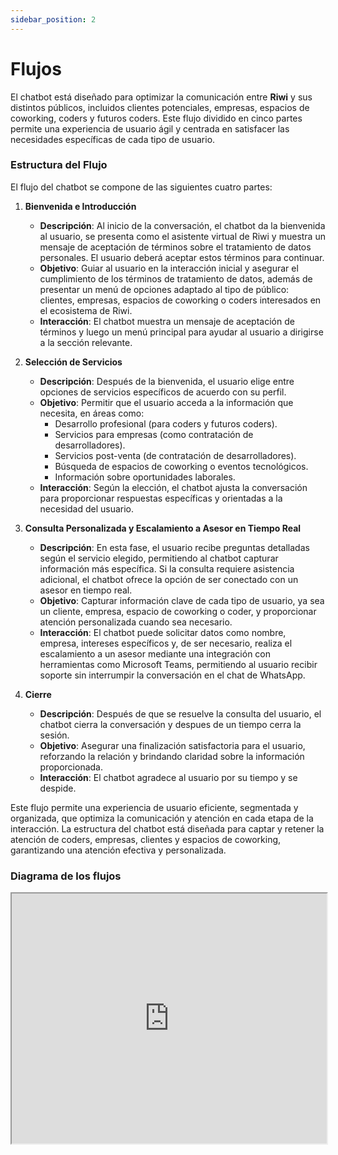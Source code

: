```yaml
---
sidebar_position: 2
---
```


# Flujos

El chatbot está diseñado para optimizar la comunicación entre **Riwi** y sus distintos públicos, incluidos clientes potenciales, empresas, espacios de coworking, coders y futuros coders. Este flujo dividido en cinco partes permite una experiencia de usuario ágil y centrada en satisfacer las necesidades específicas de cada tipo de usuario.

### Estructura del Flujo

El flujo del chatbot se compone de las siguientes cuatro partes:

1. **Bienvenida e Introducción**
   - **Descripción**: Al inicio de la conversación, el chatbot da la bienvenida al usuario, se presenta como el asistente virtual de Riwi y muestra un mensaje de aceptación de términos sobre el tratamiento de datos personales. El usuario deberá aceptar estos términos para continuar.
   - **Objetivo**: Guiar al usuario en la interacción inicial y asegurar el cumplimiento de los términos de tratamiento de datos, además de presentar un menú de opciones adaptado al tipo de público: clientes, empresas, espacios de coworking o coders interesados en el ecosistema de Riwi.
   - **Interacción**: El chatbot muestra un mensaje de aceptación de términos y luego un menú principal para ayudar al usuario a dirigirse a la sección relevante.

2. **Selección de Servicios**
   - **Descripción**: Después de la bienvenida, el usuario elige entre opciones de servicios específicos de acuerdo con su perfil.
   - **Objetivo**: Permitir que el usuario acceda a la información que necesita, en áreas como:
     - Desarrollo profesional (para coders y futuros coders).
     - Servicios para empresas (como contratación de desarrolladores).
     - Servicios post-venta (de contratación de desarrolladores).
     - Búsqueda de espacios de coworking o eventos tecnológicos.
     - Información sobre oportunidades laborales.
   - **Interacción**: Según la elección, el chatbot ajusta la conversación para proporcionar respuestas específicas y orientadas a la necesidad del usuario.

3. **Consulta Personalizada y Escalamiento a Asesor en Tiempo Real**
   - **Descripción**: En esta fase, el usuario recibe preguntas detalladas según el servicio elegido, permitiendo al chatbot capturar información más específica. Si la consulta requiere asistencia adicional, el chatbot ofrece la opción de ser conectado con un asesor en tiempo real.
   - **Objetivo**: Capturar información clave de cada tipo de usuario, ya sea un cliente, empresa, espacio de coworking o coder, y proporcionar atención personalizada cuando sea necesario.
   - **Interacción**: El chatbot puede solicitar datos como nombre, empresa, intereses específicos y, de ser necesario, realiza el escalamiento a un asesor mediante una integración con herramientas como Microsoft Teams, permitiendo al usuario recibir soporte sin interrumpir la conversación en el chat de WhatsApp.

5. **Cierre**
   - **Descripción**: Después de que se resuelve la consulta del usuario, el chatbot cierra la conversación y despues de un tiempo cerra la sesión.
   - **Objetivo**: Asegurar una finalización satisfactoria para el usuario, reforzando la relación y brindando claridad sobre la información proporcionada.
   - **Interacción**: El chatbot agradece al usuario por su tiempo y se despide.


Este flujo permite una experiencia de usuario eficiente, segmentada y organizada, que optimiza la comunicación y atención en cada etapa de la interacción. La estructura del chatbot está diseñada para captar y retener la atención de coders, empresas, clientes y espacios de coworking, garantizando una atención efectiva y personalizada.

### Diagrama de los flujos 


<iframe 
    src="https://viewer.diagrams.net/?tags=%7B%7D&lightbox=1&highlight=0000ff&edit=_blank&layers=1&nav=1&title=diagrama_flujo_nuevos.drawio#R%3Cmxfile%3E%3Cdiagram%20name%3D%22P%C3%A1gina-1%22%20id%3D%229Vr_rBuQXgzzDi5hsr74%22%3E7V1Zl6O2tv4tefBafR7ai3l4rDHpm5OcTrpv3%2BS8YSxX0cHgAK7uyq%2B%2FSEKYQYAwg%2BQyyVpJFWUwSJtvz99eqXf77z9GzuH5l3AL%2FJUibb%2Bv1PuVoqiSZKf%2Fg0de8RHdNvCBp8jb4kPS6cAn7x%2BAD8rk6NHbgjg7hg8lYegn3qF80A2DALhJ6ZgTReG38sd2ob8tHTg4T6B0G%2FDAJ9fxQe1j%2F%2Bdtk2d81FLM0%2FGfgPf0TL5ZNrIH3jjuX09ReAyy7wvCAOC%2F7B1ymewr42dnG34rHFIfVupdFIYJ%2Fmn%2F%2FQ74cFnLK%2FbY8Nf8liMQJCwn%2FAheP%2Fx7B5z44f2H8PDli%2FTv%2F3x8r2T3lrySpQDbdGWyX8MoeQ6fwsDxH05Hb9HjAnhVKf3t9Jl%2Fh%2BEhPSinB7%2BCJHnNttk5JmF66DnZ%2B9lfQbC9gZuW%2FrpxYnDvxM%2F46KPn%2B9ll4yQK%2F8o3I12s2%2FrzZksQh8fIBS0PSSTKiZ5A0vI5FX8OrkDhC7LV%2FBGEe5BEr%2BkHIuA7ifdSlh0nE8Gn%2FHP5qR9DL71lRcpeF03PJCJ7WWRbKl8C32h21mlH0x8Kt3E6hPa5x55nN%2Fzi%2BMfsEVaK4acLc3soiYLx9xHK5q3vBeD9cyb%2BN%2BlH0tvV0YaQT6Q%2FPcH%2Fy2uJXCq9swM5TI5tvRe2L9Abv4FcaheiFa1fC%2F7hfYwkD15JOXynXuen0HdWyh2SHrilv4S%2B%2F3qbfgQdS45oN7w4SWUNwLXyouTo%2BOv0dGefCvltsIkPhdtJnxbfUfku08PomYVdhurzfHQiB8HsHgT%2FOBFejS3YpNicLogLDgk8KPkh%2FD1Z3amrGzvaewH6%2FRUD9NZzvRQF43SxpI9HsEXnpsdDF0T4RBD0XMfGxzzB73s39MMIP60XeInn%2BOgCEuNKgBhtdLoHf8EbXz0oq5u7lWWetcM1yS%2B%2FDRXELePpt2cvAZ8ODkK0b6m6LWNnD1x8AVECvrciGVHgdhmRtOzXbyddKBM19lzQg4bUjH0l1OoLUQYXtfTdS%2F6Ap6%2F17Lc%2FC3%2B5%2F55dGf3y2l9NTa1WdM1e63JpH1WFTbPUVVT9WrlQkGthtTuZlrKvwTJRGS0TYidPLUNVIFBmNk3UmmkiQzSW1nJv5alMrjw%2FeXBHYqwG5RhpSqQmjyDahljpwU%2F4SOtBTfrs%2FAMP%2B56baUHpBuvUmQ2L6dem%2BjxorYIwtx2wLZEtix%2Bi5UiNrS2I0GreZ8bZAUQhOfEQbskfM4si8YIjWjtpdZeqa%2Fnm7yP%2BAN4XB3%2Fchh8%2BOgHakj3codSFBHGqZeMfeC9zfHCCPsssdRs81a96l4nYvwoPhb9WFJEaz4h79ztw03es%2FLAsGyu8RSbrvE0yiwLN0lrtLShqm6BQMZAVi7QmqYgh%2BPjwzd%2Bi1y0qSMmMqNv65KM8ae15ECw%2BxCmMOnuEu0gCoXBG6RXDH3ouwCaa8kXapTbWHQaA9Fx1twOG6%2BYvWOEvW9PeSD1NMfZXT6vaQAbvV09WKBEbHsZx%2BjAFBwn%2B%2BidxiuAvJxcJ%2Ffaa%2FzZzuE%2BqW9XPf94mDz%2FH8sNnN9r89vWP7cP%2F5IGw8YzqYbssURFW6Y0z8ilAV1WcejNw9AKgpuvUoNbJjQ%2BJAiIInj5BK%2B32JsWoHzJL7vYxj0NlNl5uTB8DeNxJTUXXQ%2BepATYTYyjK3j%2FOlliOZWvxEMJr7JwX9P%2BtEyFDEMX5gnC%2FiQD6hv3BB1DqHztwkNVsk2VWoG63zabF3WkMGKmCoiZ3FNWEQNGaNtNv7u5uNOo%2BsCDnAJxkzYvIoydGhm1k3RTlt5HF7aptrXGr3z0%2BjrmRX77%2F%2BtOX6Ldf%2F%2Ftf%2B6Mq%2Ffafp5%2F3%2F8uc35JNofZRqSs8Qffxwbi70UV6IW2xNlIM%2B5RhIx8fDF0b9YUctpHj5waGbaRIKrL9jby5UR7vBNpIsVSkYlzKRqqS8qDZAm2kLtRGkiTchbr%2BDAIgoX%2B4CADVmDJGN5IaUm2SZawlxdJNWUP%2FXRXdJd0y13r5klNXBdUlDYYf9DPCDzMkl7BbXAwk3D4%2BQJ88SwHBpM%2FhCFDOx3k9pg5%2FApBfLxUiEek6bZpd7U%2FABy4sZYERB1gtJIWHPOiwnjZUPP0aprst%2FYrzYHCNtiCGdZS%2B72zDCFXs1BcESsdvRw%2Bn5GKAgzJb9P%2F6h1N9KN2F38LoLy94WuHiIPCSvrYh%2FeKp5SH96axIPZbre1np1e%2FeN496RiqZ0ufI2ThfUXwIpVPxhy97Z1LVLX1Ci3AMSktMWYMUq6RHD0e%2B0H48OwnXGP4ssSRN5R1LUkQKQQgRS2KtZFHEikGoIsUgLmsjxYpBqCLFIC5qI1WxYhCqfnEbOccmaWJtkinEJg1zS3lsLjUPrYkVPJJpVZj9CzDlxiy0rI6Uhu66Dt1BBE2%2BYWNOtuYlTu1bzL5i6QbDLZbewZS74yallDsSMhCHvcvq5nv%2Bxox8%2F%2BLCtiWCr8W71PV9gT0uceZwTlxZKf6qQF%2F%2F3f5UBu0FuzDaO3mw5KoX6F0EniIYXbnuVcijFH2XYXg0YqCeZ49TvFescqBC13XOgQr9YhJBvWolSKsWac7682QDNrZqnWssDjAATUbrXh896YROTZfReS184ABzB3HhytWUhKGWxNcwpYoA4iuOmncg%2BRY%2BvX5zCBCXQqFhAmmIlQU1LJ4yIq0V9obQKxISfZpMaV%2FUeq%2BVla6l2kWBq39eN622E6aBOVOkQPNFiZkhVqDZFCnQ3HsjXd%2BJY88t7eOQSNq4%2B08vyBg99EnHBVmzrLV0%2BqdckGHL2lqzT%2F9Y5cuPV5xBXwMuhAjNEjVqmJRZEMQySuR6DFxeK1w71bnFQ6lFBUI3rjfHsxQSCr0L93BJdseAVAFl0T5KIQY%2BDYUHPwSxG3kbL9qDfzV9EEXMPkbg6RigLnhpFwH3CCteYnz9xq%2BAdTLvfnI2PpcI7fTr%2F%2B53SrjsMp%2BEGvIapSSnI%2BxVBv4%2BlkIjivcIgpllc9yYk0xI3b9%2B%2BPz5j58%2F6fr915dfHr7%2F9aNF2mM4OY%2Br6QMM7A22tJ6WUXW5Xdfl1D1RZrLpLK1ixkkmk%2BHW1wmVLUsvfZFuma1eaO0EwzQrkj7MC6W%2FCnyItaaLiczVmcUq1zI3G5V%2BO1xYtC5x37iVJdLhUVr2jW3fLLF8QpviE5Y5cs5N766JnblU0wi%2FYulXYxfyQ0slhFiPPEupiIo95N8BLKGZviJC%2BNVQcZgBVVyFV78aKLRR7wG66nWZrXpI7FU4u3qISzglN5JGCKfItm2XHUvmmiJtIuPU4OJUnMci1swAcb5xmk%2Bo6DJOx0%2BQD2tao3X4ar2hYjxW%2BkZkwfYl7kM9Brg%2FNf1PcARwP%2BOTbiC08xmjKwqlIyN0RWLjjv9Ev8KpirfaFnwKx97jXuKvDia4T46I5NdJcrp7eHUPdZ4WLw%2B3%2FO%2Bjd8B9slDKwiBjI4NWIcBtnVjrZz96TyGNA1gccsZRXq0eLZ%2BaZlZgT%2BMMe6bOzyenMZ%2FM3VCmUNpZ6As1enB3GOzR2ln60xqMx97aBHufQszRitJ5OYBsMwc7ytBt42U%2F3q0wZWEE18krEI7j1nzw3QV%2BhpF3PaFkoDE5%2FVJ5QRC%2BoAwolKMkcoIYOdrowaFE7I%2BY79vBf37BQJ5ztPtoLcND%2BkIeA2%2FrbHNNgogeEuAG6Rv3lBFIzszOPmD5zrDSe%2BlkRP8AMiLhfB1fHNfJlDGOByUgAFiWt16cKj9v44NMz34IkD8DtyZna0dfXFDAzCyYm56LkK2bm6Pp6YOqvLN2u13x0Pk0qM9JAgeX3UDgUh4j75u39lJpfEwwXUXqDgXvU5MixKZIF9toj5AZ90xyrp1GsAE0SS0XagpgA4jR99rMojW7UaCzGgWGUAkWsx6oXzaSbSO5ZVyot2OJQZB2gRtJetVEMdPrvA%2Fy2uAYnWhS7uld4eROtc2VGJd7NBcoSNK9c%2FYwTBHOPGhinjVAqZzUyzgiaw4TrHtBNjXR9ZzLeej%2Bgeq2dWlM6nB5aFa7v5HRn1aPOUECYoYnGasFeWybOVcVY9jMmlpNF6jz2cx0rhgxTK35O1zGpzo7rz9O1isTbUxt3L5e%2BnAVLuHSORiB%2BjSo95klOlzSummkRjfezxRJk9jtpPpVahFJ2vl2OTRgyJWGrImnkyq05h8GlqSe83iaLnOGluw%2FObAwvHl%2FDDzXwaPDSM8JLamGm1DISSBKzUAf%2FXbAA32cp%2FQ1QVFaNMin1xCcEZ8sAunznKx2LPBx6OOgpnt0%2FL9hoBM%2B4HELw7%2FS%2Fxwz5lo3fO9GIH1HcXzTx%2BUq%2FrEyjmgH3MTJn5vXc6L5RmB%2FgAbcuqfRI4AAMqVfu%2BSwXwKWb21Jap4%2BBenPLszbRD3V0gjW4%2Ftav4ShsYZcp2Kw0QQNuXIj9iTEq53KXhs95HqmspcrLWGmqRXFov8Z01A0KHVHJeN86%2BnLwndm2vjLaT5e6CI9VWBfi0M8zo5a6wJzcwgBX7zCeORT3comCt3nIzo%2F0xtRis5QAz7gWdarwmg99HUggPAZIaWehFusFXHuDySOj9U%2FuScXK8l9Ns85U6J52TjO1x5CHEBCV0QajOTCsemRXhUG1dKfPgP3GamBxNlndPFuiqG71FbZluCcV65sRuRWCAMyD%2BSmeoCqes0e4PkATwiZO3ljxSovVOuZmIwcsi98jhYKbKtd7mOST1hv0TTK%2BYsH6xlL2JwegFUE0jewwdU%2FznM%2B7r4Zk1t4OUnhRXvVRc8HH7vGwuhZYwHgEFcyxWTE0oq5Ze5tqSfLqGgn7vPsCaN6ya%2Bo9enV%2By%2B696V2kS9H4L9k1k21lU6RpFOWs0EcR9v12oT1nUKfsD6xNBiKzU8aqKpU58NCmdsqJUvlZLiMOlG9eZcH2CoWqzMqVrWBWh%2Fgg%2BK3lQhuUwNsTzfObnLjilPJ75CG3mKV7uYxrxV1QvnNGYrtbWmUWqjK1GzeICLGVChx0IG89N3ooAiFDuS%2Ba%2BjQPxZkdTozZ6OK2YAqP0apiU86BJznMDrV52RQ04AzbhhFAHUv%2BcBNosxL8NwFb1DKURYOb0SprBAGb5Q63lBXTixKWXLbNbhpYw6ZyBhBL%2F2Nn3gwRnuHDsDGDxf3asjwWVBEF0WCc8ME5d%2BK2UbMAHLliKFboiGGwZUL7zyy%2FUt1jUj6rdv4EYvDiNx3NQ3W6hqxgo8sNVVnfryH7WHZtN%2BHU%2B6pbwXtRSFENWnDHyHIwBjhmMfyrZg2%2BaJRAhrUhVLECmho9ICGck76erT2gSYP5bOz33g4%2B4zqpUihGa6%2FwlU9ea9ukfXBiU%2FH8fnfPZZwSK%2BgrRhrJMOke7rzsef0REDhHkWBj%2FIJ9oW4Wc3BFk2dv%2BynUtFT7Z1o53XNXL9oHSVLHHUUfQQHLXUjpNKaaZaKTun5o6%2BcWJNmdVrPn3JezdXknBMPcXJKpWdlvzBYhug6DqlmIooJVj4H%2F2RVzsglDtEAAVyg9OI5X8Eqr4h2wwC%2BjF6U1WWRk1LhuQu3IIIgc7PKalSDY7HbEHrnCUkLOBF02XPPHAQ%2BhBN8o1iDoiggfoInD40zQIUE0jYMMMdIqYQgSzWcirA8NNbgUO92dAKArp2dfPAQ%2BxIUohiWcfm%2BI0Il1mz896pUHqJnSTPytdFf%2Brc5A3IAXLK2y5hiTZzRGybOnDFzZnoSt3sn8CAUQZRKodPJwCnDwu3JjkeF%2BBj%2BYP0oXDgXRK5D%2Fg5DAhAFV4%2FSyn5cWQ8ry85%2BttUV7AOSPmc1rTingTIYMbpgoZyVwNypNirHuvRr4behXg5KUzdAOOb4J9AmLDcZfhNGJgzfh%2BxhCs4LBvo9phq6KjR8b1Q4XGaFQ%2BoYKUq0%2Fbrh0KBYj9SVG797cNhU0CbrsbPk9JwuPHzok7PJitYxBoCqUXg44tJ0nBEJ96dmN%2BkpcrDV5HpxpfsMZ2cBsiETDwQoGrI%2Fus8IVg5kUBSEwV9DAj3p4dA9HtBnT2RaRfat%2FAoRiA8QiZxCL17ileMm7TVsTeWW7jGCd50eVPN5Vu8f82lW7dfvALaxCSrHBDaj0qFikcEy3HCNNPovuFYZHNqJa5pYhfTkvmu41p%2Br1xzNzGsqw%2BbYo%2FnmjSdbL4%2BI4o8xF1UlKw4SkbBbt4UlFBCZdY2ShefO8DhtnqymVgN6oVmd2HDaANyAWGUlnaI55oycA2tDDbO1dnPwPdeBznh38qJWqHMN6FsN5Nkaq%2Bc6Qt6Dig6yGPXFAuEqq%2BfKb7xb633XA3lnAKssMyMr3tHT5%2BQSwvQBMjrwMVYa3p6icjfxwYsQefT6sN2dATkX7ELWYmOzIgydtIsCMHidD2zCCHu%2B6bIor6WTA5Pe3OHs1D67vJ8roD%2BFMBZ8V9D%2FuTj%2B8ccIQpovae1jh6kkeRSFWA55qKxde9pU4ipGJPccrrfzylSZNGXbiz31vGW1EhVTq0jVQMtWv5BRvpCmVi7UMLf5DC4YOneFxtfTvQDuijZKis7qSXV0gRxGVfJ2ySqnIqIctv2KUNtfz6vf1cttBte%2BNwUhqBTLPUsih4VFpP7cfHzYlCsEBlsHWDseBAZVOgtL4l23L18g2dLM9f5tnYDdiDUNmTOF%2B061pbVd%2BKfqI85rCNE58RhyUYxV1C0odvKu7pTVjZy1Nf%2FQ4X%2B1I%2BTHKMT5%2BcE5qTWpQUrv7a79%2By%2B6%2FFvTRWtiJF9Wb3VpbVFjJnBqalH74m1Rd%2Fxdodb34Xu5k2GecQJzVv9X8MciJBf8tv%2Ft2uqTajra2GL6B6fhja2rOlsuy5YsSRUW94mVm87FyxfH%2BGEXidET0%2BjU%2FlTCuYTk5pBVFAwalXAtyG5VRGmC4Rc50tZVlNJlOE3Y2tJY6FgZ7pnZOP0I%2F7Oywgi43saLVqTq0UFkvqdyxwIf5QFEcYi9yC0DYwSHJs7BM4c%2BfUjdY%2Bndr%2F%2BZf%2BbQjEaCZAhnJFgiGQn538Y1ErbhceODWz90%2FxpTKVCKlWYaJjNsy%2BvVSvj1q6LHJ4DuaeulUIWaUVa4dDtHvRzXhr2G1WCVDqytxuP1rNrwtjXj60mvx%2BDCMjHs9extsE30erLSysii2myy1DX%2FwbCkgWeYWRF14wmK0nrCRGYhrROzzjlcthbaA1o0MENG2qN%2F%2FBpOYV3USISBQScR3pr2RuqZyB5idcwKa%2FQgMW9YU3ibHfOmG2mTEoTGQos0H%2BbA1uW%2FmpI88AwzC%2BA2Q6EutZ2w6pjFZ9la%2BTUkKDf%2BKL5WIaCA6tDmlnpmtt2KpAJv2ZV9CwalZZWl2FbrhWDWnHVgpJygSa8yBP3ljvwUM8Fd04XoCXP2NP%2FgG7gH8SEV120zndSYVoHlAi6jBUxbMNkkFxbD1bmcdIXKXEskVhiCsNLzyCkMfM1G3BNuBMut970UeC0FXmeWPVg6794M4jqICyysPuJJN5mKVtJOa1ju1EXwnP72EUReuqpwRu5QNcM6wEYUF1LWKnNPZFnqcPAMQup79hmm1ZVmtdW2E7p8SEUuu6AGQey5yv1pnZXj0IQuPmQDwFbI8W0KwM7rRNKmaSxO5DU6kbJqCyacGo3cp545oIrHQJOyv%2BlIE5L5R1yKIkyaVk5T8B%2FMTG5AZKTLZYR6FQoy3j98%2Bvhw%2F%2BH%2Bpij6tALx4WTjwi%2FGrxm7JnoNMRUcZpjLpoHBzmZUzpXVbMUeGtuzpq5cVuYur6z8Z2tl3cAPN82zvcAl%2Fu0IIjKO%2FilytsAFuPoto%2BbzwRMqaoPL9Uvo%2B6%2B3YQLp%2BH7C67fNmaBTZNimp6OJzQdIwozOir2YcDxDbAA5IWq29KsyhV%2B2L%2BEuyu8D0To7h%2FAVXhiTDwbpH2MPciesMl7A7REPUsBEpGEACrTSZTItJAFxmJXxxXDoyol4sFCiV6QexH0YPzkxGkx9QK0UP5y%2F7QJA%2F8bSNX26FHWlxkCrh6JVGvDbU5Xd0NIkvEIKIvDHkIl%2B3fwxk%2Fj%2B9a73CsOCdm77%2FPtKOYwlVy40nj%2Fdtl5lfpsuzK%2FV5xqTFz4%2FxEn4Ssde5%2FW4zQqgsVseu8dNhHSAf4Lg2HsKvJ2H2KpjBPWEvd%2BF7P0Z3Ls4xrxHOoEMuymMCUAE%2B2QwAMCc0xi4S6MD9umL18mAOH4h8XyEOBX2CH3OmCtVjoWqIh6hqXZ8XG2jMewmXh0bVgdtdjPbYSd0DUeophKUTyXLDJGpOgW7DBqJJ0vQqVhvdTL73PIvWYp55fMenOw8BmzsMv6YWy5bzPuqj9Hkc8wfYJgZHTWebGHUF8Z%2Bq%2Bh4PvJpjMg3eovlsHJ8LjUq4ugr1l3jNg6m7a6XooY3U9SQi%2Fs0%2FH1GtQ%2BDuwbhxVrDVKfQD59ONQ29avDPBy3WmX%2Fjc982ViaU3TdWqpq%2BJRCqVS1nsNubfZSq4Pc9wcq%2BsfHzUtvHB%2FcStW3%2FUrEwF3pqakWIyIEZcsJtNqTIWbylXmEO0dRU0USTQtF03R6GTKmcpn%2BQW%2BV0631TmOr7x%2FOtcYjqWXLiFXzQmoAu53C7hQ7FQyH0vg3d4x5gsrh8ZqSTjYuEB1EWoDn%2Bf1eI%2F4d4BCRltqS3P6RyncX3S9MlYZ4g%2Bzo8RM7HurY8PA7pXjyadwPzy4VBmfbNypIKJHXFWW%2BsdRG9A2hC8%2B1rdtlw5B9Bo3BWXDlOss5sI1cUBSebZrYxTKM8AyeZQK9pugEcqJv%2BGY8X75i68bYAQK0MVBMAAGhu3DUDAI2Sjv5BsZKHVMY3hY0q9wIMpT9XpBIO2R43fuLBaoY7ZBx1GE2nfGRD4QROaW6Am7EwbVPZ3fh5rZyPj6aXSk7nb8EG5S93XoTNo8x48gIcu4B77KO7SFIhdPZedlduiKowiIFWtJfUlaWtHpSVfbey7lcPj6tba2U9tqHjVVhNCqmSEgc0607JlYMmawJrfGrXYRtZT2ER0NRFs5oevmcDE0%2FO110GStdlRBmmYHBACGCu9u2nMMLRP8iNKaH1vilvv9H%2F7Td5mUxNaZQbbClBoEhA8AStjv3RfQ5zSwpVXaEKU1SV5byAJyf%2FY8axC09KDSx0JbgHQQIiLyRxJSgqaPx2ikLYKFrh8BS9k%2BOKrBZTNEePUBRdLUhR%2BuzpHxQrAK5yqVCYp1iNeU8Ih5Ige6LUu%2FWXyqfVUvnEqg0EKHxS6vHivuK5lG%2F0EYEKx6UsU8YYzZoiV2kp8qV84wrLN6p1cwLIJu%2Fpt5qUH0BFlGtJMlfthZRUXqgJKj0HmFuU3OacFZt96yztilgqmQ%2FTWAWpysNOsLNsWAtpe9vnp6mz5M7pLWCXC400jd6iIJbjQFjFxHXmJu7LZHb4BHPCF4dvcfj6mFRGpZOcf%2FxP4zK18kzoYWTvNJSSlQbZO9VzrLQBgMbZpKr3ppTEziIDLkfugDGsSkBDyZ6v0dLSB55g2e2fb%2F30RIbZEkKZGVS1WhiNc5uBtsRQlhgKjvCqwskmZ7%2BxrJlzJ7JRL3f7HTMxKLB2ymhi%2BSgarVMG%2FdviB9Ry86xve1OV0kdUG7BzXuD%2F75CLsMXsLa4TIKo%2FxDUVhPtNhGf77g8%2BgFJ0041Owwubho2xnRZCbOGKw7W6hSNP1np1tig2GVE%2FRqlzDjuYoBhmxKNZcUsmnw3C6YZRBFAFsQ%2FcJMr8e89dhBTqNVs0KdVpRhgPzTeuBiOTDMnswoIeHTbJsPVV76agUcbWenSHTlYrFpVNkujjj%2FWjd7dzkqJL594jAtItSWJVg5L7rim7zv45Rn3EZIYh5rtMc%2F3QplU6Q70fET3yCna3hCREkBV1IiY%2FNGActbDEmGY62GadMnBPioTN60IT713791%2ByZlOqgMNfsy2pv0bU6Ga4Eyv1p1956o9533Sx3Gp9Sf0tqb9BekSWSJsZN0VicKK5oyuS3mPhWzaMMWk4ALcurGhKrlWakiqnxlRbdSZ83xNsqZ3N7n1luF7l89Nk5%2FR67GrJzk2Le3K1jJQEYrgR1C3puSU9l0WTJOGEs2MIWiYeUTPWMJt%2BX47Af8kGidSC7ZJ06nZlCTSMKQ27ncKn4F0u95BbEqurr00lDc10qst8RbGhxahO6uYvTDR%2BkkWYRhGmaSe26WrFttb1ehnJZMKk7l8%2FfP78x8%2BfdP3%2B68svD9%2F%2F%2BtGisPzXVlqo7Fphrx6Muxtd6bdXRYeQuh6U9Ab1c6OPax%2B0i7TkhtpaGsKc2k8vdK6R3HzKiADT11JueprP0ILCEzHx6MwUuJzUx4vxGx7j5Eni%2BSipgugx%2Fj56B2cbZjUI3hY4%2BI8ZVxh4gaRg8ADM0CSRs3G%2BYnKwKuSlj%2BpswggKCuTWkG62ziHBV0bT4ZIj%2FAlPYYLTP7NvLOR7CjfrRgAtLsj4ycIooH%2FrAUQ7gCd2kjuGp2DKj%2B9ekueV8NcfovA1%2FXi3G0ODdwE3PCT7GIFjkPryaM7pOc%2B2GXIXrfqPZq2z%2B47jZ%2BtaMw05HI9hdVkkqJpPta4PN51XUfKaJTJZti7fr9EyQ22KslOhjh5fHbTbtGF9aq3akkl%2Fyp21cWNei4mGqpeuZoI3WWmqGL1%2FXEEqu29h9JcXPHVx2V0twJnMWaSpAI5LB9kc%2BHY%2BdlFqxamf45bTpt4Nl7IScRQO66Zxq09ru%2BulDuHN1CGcE54YoEAsyWRUICOkPOgKhFPoKNcgslJUIZDVJT%2FQp1%2B4z06OWaDQhlLd9Qmj66Dz6hMs0jdLqgEycWuebSerw04w5HHrDdq2YSk3mAveTLsiR5S0y1QJ3TYbbyk2EL%2FYYGrNawkmmsqVW%2FwyZVYtfaHEytrI9aoAGGWiZXP7h4pgFR4OFUk9O1iGajTY5XL7%2BNvRA7gBJf0viF6ymSlP9H6VPH%2BhwnDRzd9H3Li5yoa6wGl16FrPKVRkrsGKltMoBK2oD%2BXmwnm6a1XeWbvdrv4gz0lyiNGXpTf16OYxrMj75q29EB3u3y%2FKsrRLtqAPIisy6eYjJiFh9OIWTCM38PaiaRNDOWv0ht%2Bwidb7rkB5%2F%2BF8kA9ypGxB96WGplBHu05FYzw7Gx%2FpCzeEQSQ08xR3NGL9QIX%2BX%2FORFigxj3LuqCry9bh1Tr2PeJSqnzlU8EtQ1nsPviLOgEwRoQ89FUZsVDPw66bbuMf586855QD879ZJ8nRzow7s0bOZ%2Feg9hV0560XdjK9uNLNcEshf3VgKxTu9apeAEjej179x6yNtve%2BKHuk%2F4xEWGo6kR7ovdUYFGKvKMJpCDQvMvnWYtc3yPG3%2BNUA5%2FLw5q%2F58pFVYC3wIiacgSHvtGpJ937hNQm697yVTvmTKz4sOmWRSBr9MOe9aUnNYxz7PhDhtGLHIGXFFNisTbaWO%2Fnupll%2BSKxI3QYKbMit5rHzAkuGmw5Ja6VJV6gU886YRO5pUlxT36kpS3Ok%2FoskmF34tznTXY3hnrHEwfnNxW%2B%2B7mk9Z6K5H41ucGEKqQXJThe8NX7ubMhYVS1WnolsYr9%2BqnBqyeHJKHd7KQ%2F2Nq8Ym47xufdm7W%2FmVSRzFumNnVahETCMXtfFZr%2BmP%2BmYD2BM3sSqssiRWkJvcd03hLazXgrBeT6zdzCrkiKDdeEc%2FBcyiqawlzKpgffJcRnkLpBiY980Qa9%2Fqsb4li7ZasmjsmsSSbO6aROeCPqMRX%2FNMoxE8upg0mqRXsmJZiHDSrBhZpSUrNhvMKOWiL1syKTAza%2B5B7eDbXPJiq2vJi1myeNJp89WBqwvNjJEN6a4Ql4Wy3ClDqVGF%2BJIZu5SYTLWu2STRfW52NBHxmkwtebFrlVJVloWT0nowm4%2Fqu%2BSsGHnVu9Xe6GXfdMdOVfWKoBEeqZlyYtqbDUdPG%2FokAtItSWKFrLV6pStWdktO7CpyYqpSBRz%2Bmm3hXm1EjW54EatyUbtyMib2fROLwUNbGFiXjNggPWJlfToc82G89YhimUVNIq%2BlrqSY%2BAysGmcKVkoqrDJFyiD9hOQa%2BFZrHlPfnJuqVGq4u7lZST3IuSeQR2k5QW07YZo0oLbQv86NrWpZ8ixCB8srzUKszCUJeO1JQFVVBJNNnYvLwTkF%2BPhg6NrjIM2us7oqulgupk4jG1wSgOMFoHLZmgZANK3cXWuQkCQ%2Fx4Fm4FxsamUMaGBtHjLEqg7Q%2B5spPVK4cjEl3BKIWBLFV4Rmuikamhlvqn1yBDQjINWNZmIR5JP7bp90Lhdzd8zh0YksIkwZ7CfePsQ4g7mNXUxoL6OZvIjw3i9aR9mYXXh8f4DhAMRzfOXAYkrCAQsnHJksT5fv4LQ5IYOVa9AYvUuqIbJp2RWCG7XSiN0QQh0romjUWQynrz5gzQg1DnOFSKsVoIUl07PUQoiMsZYqHMYK1dPFhrFs%2BzUxxlIauugfFKscy%2BCSsxzlPRtxT8SqhSD3vdRCvJlaiJn1iKmzcrVPpkeau%2FYEzNn2DJ4ZncEz8owYAE%2Bfk4un9JrYsBnySktro8OwY3m%2FZ8lsT%2F2mVLxai%2FKmzJo9NJqLG5bMNrmQIJntqWWz6hXzlk1Tumhn4OHmRnm84%2BAMmAqj4WmKFfAl9WacnYGWfZtjT8QauEHue3EG3owzcI58s6sRTSLz8IQJKpnN4dbFGVicgZYy14nfFLlczWxS3pR5Da7mMSCLMyCYMzCxbMqSaLJZj0rKa6NS9sgCmDozYPZARFarQm8Qqp9CH6qHDnOBCXebvuKPP9pgd%2BgDZOUO5ZnIj%2BSvD%2FDav4Th1keJtyPY4jKIACbcIjSHOQnhGyWhZfCCXRjtiwamlL49kZtrUFwskZ4KAmfvgSCrLG38%2Fo51HUNDSm7%2Bbp4OqvLO2u12AzVp0xTU5yQ5xOgjj%2FCVQsu7jrxv3hqOsH5s2%2B4GyKSWkEytjhkqFVRJedDskaBNqUyEYzdQp5osatLmnRhn8O8MwDbG9%2Fzfzj5demePMup%2FH1GKHSbbn51XWFspHcJUNYZokbw48eCb7VBfWDhCvVRGnv75BVdfnk747h5j%2BJvjr%2FI6TFR06eyhSAWb%2BNBfVkXQF%2FT3fvi21aGiHy5luBsGK03KkaQIq4Pq0QYrGVQr8pDaX1EmgQkI4ItP9MLLEfgJqutFpSA%2FMKjUa0A8Qz7XJZ8K8WyapyFA7C9f9rljtsSW7owPWmLFB8l9V1RXJ5vOhKpLa0CPX0%2BlYG64BREqBAshIPkQ5Pa4FAwe9faHVJicAAFLupsO0nJxCM9eX4z2YVyWe%2FTc9te85QH%2Bd%2Bsk6DfUMO4%2FHT1UHlesqIMi%2BPfRO4QIhVd57ZyTl9S9rWWqysiBFBsewtjbpIZ3zwdmLsdsiag0fR%2BzortYjWbZkmAazeJMJLfi0Ybbvafdio%2BVSM4Sa7iSVbdgFibeETCEzRibAkNMwvLALVFl1eeyLEy81y2luqQKJ6W0sRg8VN%2B4KmxeJl6LdXSUNXpxOL0pSlfMiqCZdvkaEzPxWpyHfI%2FeXneSrGkjB6xDvm2xyAos%2BpDvhYlXmO6ziTWbXAUc%2FpqN8zSV6SDofHghqNENL2IVkxLjXjgm3pnUAvu%2BKWLtW531YSk4XV10wenMesTKZgPy0yPklbqMgtMxZaCxlHJqGSAk%2Bvl8SKMmA7OWq9mDKR6WUspxZbO5lHJi2VRU0WSTN1G4iGYuKxsooXsVxVwSdeDEXGYu876JRbJgLwMnFjN3UBEX%2F3CJLHGmnl6bZ4xg741a0wyWsFkHSyij573RqX3HQWhGZfaCnX1F07AGTVeqM9vlishNMKzBXoY1zIxLul2WC4vwW3Mzb5dhDYvrlWGWJZhsytIFclpM7XvJksJoxMuSWNXPMhn6da3uV5%2BtEys%2FlN%2F54oEtHth5jYP5rGqOHhjvUJ5yuR5YjkgX44IplWELdpb1aHTBNMNuO2EaFyxf18UHmw2ZVMGo23JDbXHCrt4JUxXhhJN3qalmlN2wtW11d%2BwkTaNyBdGnpOqBgzptEIf01yiEb9xJvaXvzPMv4RbAT%2Fw%2F%3C%2Fdiagram%3E%3C%2Fmxfile%3E" 
    width="100%" 
    height="400" 
    >
</iframe>
